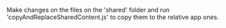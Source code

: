 Make changes on the files on the 'shared' folder and run 'copyAndReplaceSharedContent.js' to copy them to the relative app ones. 